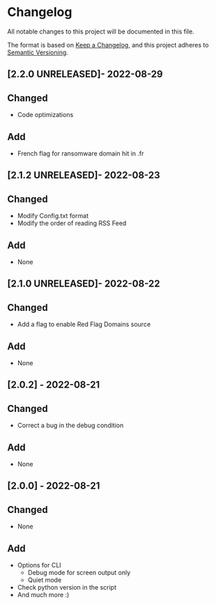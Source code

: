 # Changelog

All notable changes to this project will be documented in this file.

The format is based on [Keep a Changelog](https://keepachangelog.com/en/1.0.0/),
and this project adheres to [Semantic Versioning](https://semver.org/spec/v2.0.0.html).

## [2.2.0 UNRELEASED]- 2022-08-29

## Changed

- Code optimizations

## Add

- French flag for ransomware domain hit in .fr  

## [2.1.2 UNRELEASED]- 2022-08-23

## Changed

- Modify Config.txt format 
- Modify the order of reading RSS Feed

## Add

- None 

## [2.1.0 UNRELEASED]- 2022-08-22

## Changed

- Add a flag to enable Red Flag Domains source 

## Add

- None 

## [2.0.2] - 2022-08-21

## Changed

- Correct a bug in the debug condition 

## Add

- None 

## [2.0.0] - 2022-08-21

## Changed

- None 

## Add

- Options for CLI
  - Debug mode for screen output only 
  - Quiet mode
- Check python version in the script
- And much more :)  